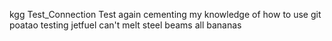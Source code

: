kgg
Test_Connection
Test again
cementing my knowledge of how to use git
poatao
testing
jetfuel
can't
melt
steel
beams
all
bananas
